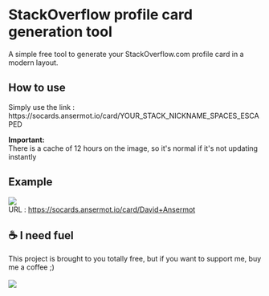 # StackOverflow profile card generation tool

A simple free tool to generate your StackOverflow.com profile card in a modern layout.

## How to use
<p>
Simply use the link :<br /> https://socards.ansermot.io/card/YOUR_STACK_NICKNAME_SPACES_ESCAPED
</p>

**Important:**<br />
There is a cache of 12 hours on the image, so it's normal if it's not updating instantly


## Example 
<img src="https://camo.githubusercontent.com/7c12ec3b6f030ad4baf956285a361008b6e0c834d3bbff07b15030ec77061f89/68747470733a2f2f736f63617264732e616e7365726d6f742e696f2f3f6e69636b3d4461766964253230416e7365726d6f74" /><br />
URL : <a href="https://socards.ansermot.io/David+Ansermot" target="_blank" rel="nofollow">https://socards.ansermot.io/card/David+Ansermot</a>

## :coffee: I need fuel
This project is brought to you totally free, but if you want to support me, buy me a coffee ;)<br /><br />
<a href="https://www.buymeacoffee.com/mArm"><img src="https://img.buymeacoffee.com/button-api/?text=Buy me a coffee&emoji=&slug=mArm&button_colour=FFDD00&font_colour=000000&font_family=Bree&outline_colour=000000&coffee_colour=ffffff" /></a>
<br /><br />
